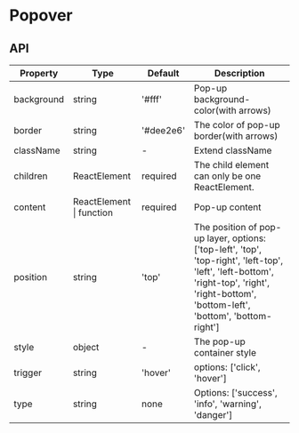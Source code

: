 # Popover

<example />

## API

| Property | Type | Default | Description |
| --- | --- | --- | --- |
| background | string | '#fff' | Pop-up background-color(with arrows) |
| border | string | '#dee2e6' | The color of pop-up border(with arrows) |
| className | string | - | Extend className |
| children | ReactElement | required | The child element can only be one ReactElement. |
| content | ReactElement \| function | required | Pop-up content | 
| position | string | 'top' | The position of pop-up layer, options:  \['top-left', 'top', 'top-right', 'left-top', 'left', 'left-bottom', 'right-top', 'right', 'right-bottom', 'bottom-left', 'bottom', 'bottom-right'] |
| style | object | - | The pop-up container style |
| trigger | string | 'hover' | options: \['click', 'hover'] |
| type | string | none | Options: \['success', 'info', 'warning', 'danger'] |